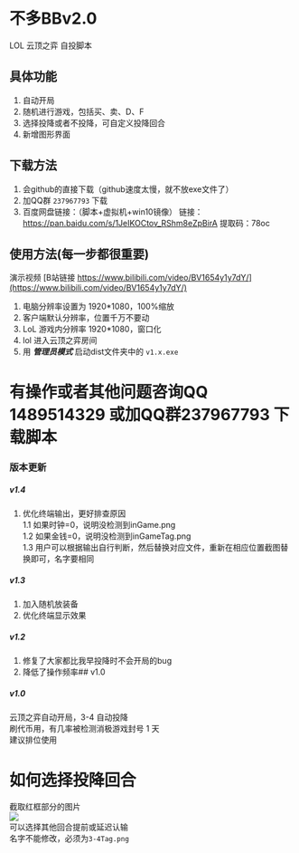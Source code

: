 # 不多BBv2.0
 LOL 云顶之弈 自投脚本

## 具体功能
1. 自动开局
2. 随机进行游戏，包括买、卖、D、F
3. 选择投降或者不投降，可自定义投降回合
4. 新增图形界面

## 下载方法
1. 会github的直接下载（github速度太慢，就不放exe文件了）
2. 加QQ群 `237967793` 下载
3. 百度网盘链接：（脚本+虚拟机+win10镜像）
链接：https://pan.baidu.com/s/1JeIKOCtov_RShm8eZpBirA 
提取码：78oc 


## 使用方法(每一步都很重要)
演示视频 [B站链接 https://www.bilibili.com/video/BV1654y1y7dY/](https://www.bilibili.com/video/BV1654y1y7dY/)  
1. 电脑分辨率设置为 1920*1080，100%缩放
2. 客户端默认分辨率，位置千万不要动
2. LoL 游戏内分辨率 1920*1080，窗口化
3. lol 进入云顶之弈房间
4. 用 ***管理员模式*** 启动dist文件夹中的 `v1.x.exe`


# 有操作或者其他问题咨询QQ 1489514329 或加QQ群237967793 下载脚本


### 版本更新

##### v1.4
1. 优化终端输出，更好排查原因  
    1.1 如果时钟=0，说明没检测到inGame.png  
    1.2 如果金钱=0，说明没检测到inGameTag.png  
    1.3 用户可以根据输出自行判断，然后替换对应文件，重新在相应位置截图替换即可，名字要相同  
##### v1.3
1. 加入随机放装备  
2. 优化终端显示效果  
##### v1.2 
1. 修复了大家都比我早投降时不会开局的bug  
2. 降低了操作频率## v1.0  
##### v1.0
云顶之弈自动开局，3-4 自动投降  
刷代币用，有几率被检测消极游戏封号 1 天  
建议排位使用

# 如何选择投降回合

截取红框部分的图片  
![](https://images-cdn.shimo.im/67T6uI8cKYgPXdYd__original.png)  
可以选择其他回合提前或延迟认输  
名字不能修改，必须为`3-4Tag.png`

